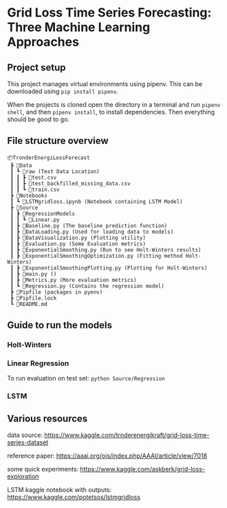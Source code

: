 # Grid Loss Time Series Forecasting: Three Machine Learning Approaches

## Project setup

This project manages virtual environments using pipenv.
This can be downloaded using `pip install pipenv`.

When the projects is cloned open the directory in a terminal and run `pipenv shell`, and then `pipenv install`, to install dependencies.
Then everything should be good to go.

## File structure overview

```
📦TronderEnergiLossForecast
 ┣ 📂Data
 ┃ ┗ 📂raw (Test Data Location)
 ┃ ┃ ┣ 📜test.csv
 ┃ ┃ ┣ 📜test_backfilled_missing_data.csv
 ┃ ┃ ┗ 📜train.csv
 ┣ 📂Notebooks
 ┃ ┗ 📜LSTMgridloss.ipynb (Notebook containing LSTM Model)
 ┣ 📂Source
 ┃ ┣ 📂RegressionModels
 ┃ ┃ ┗ 📜Linear.py
 ┃ ┣ 📜Baseline.py (The baseline prediction function)
 ┃ ┣ 📜DataLoading.py (Used for loading data to models)
 ┃ ┣ 📜DataVisualization.py (Plotting utility)
 ┃ ┣ 📜Evaluation.py (Some Evaluation metrics)
 ┃ ┣ 📜ExponentialSmoothing.py (Run to see Holt-Winters results)
 ┃ ┣ 📜ExponentialSmoothingOptimization.py (Fitting method Holt-Winters)
 ┃ ┣ 📜ExponentialSmoothingPlotting.py (Plotting for Holt-Winters)
 ┃ ┣ 📜main.py ()
 ┃ ┣ 📜Metrics.py (More evaluation metrics)
 ┃ ┗ 📜Regression.py (Contains the regression model)
 ┣ 📜Pipfile (packages in pyenv)
 ┣ 📜Pipfile.lock
 ┗ 📜README.md
```

## Guide to run the models

### Holt-Winters

### Linear Regression
To run evaluation on test set:
`python Source/Regression`

### LSTM

## Various resources

data source: https://www.kaggle.com/trnderenergikraft/grid-loss-time-series-dataset

reference paper: https://aaai.org/ojs/index.php/AAAI/article/view/7018

some quick experiments: https://www.kaggle.com/askberk/grid-loss-exploration

LSTM kaggle notebook with outputs: https://www.kaggle.com/potetsos/lstmgridloss
